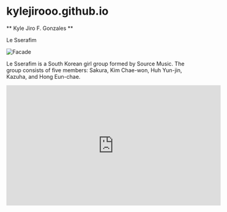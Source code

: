 # kylejirooo.github.io
** Kyle Jiro F. Gonzales **

Le Sserafim

![Facade](https://kpopanswers.com/wp-content/uploads/2023/04/who-is-the-leader-of-le-sserafim.jpg)

Le Sserafim is a South Korean girl group formed by Source Music. The group consists of five members: Sakura, Kim Chae-won, Huh Yun-jin, Kazuha, and Hong Eun-chae.

<iframe width="560" height="315" src="https://www.youtube.com/embed/hLvWy2b857I?si=20oKsHZ_UuRpa9Iz" title="YouTube video player" frameborder="0" allow="accelerometer; autoplay; clipboard-write; encrypted-media; gyroscope; picture-in-picture; web-share" allowfullscreen></iframe>

